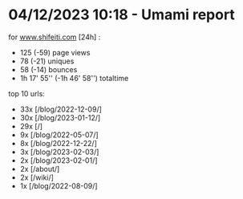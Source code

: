 # 04/12/2023 10:18 - Umami report
for www.shifeiti.com [24h] :

 - 125 (-59) page views
 - 78 (-21) uniques
 - 58 (-14) bounces
 - 1h 17' 55'' (-1h 46' 58'') totaltime


top 10 urls:
 - 33x [/blog/2022-12-09/]
 - 30x [/blog/2023-01-12/]
 - 29x [/]
 - 9x [/blog/2022-05-07/]
 - 8x [/blog/2022-12-22/]
 - 3x [/blog/2023-02-03/]
 - 2x [/blog/2023-02-01/]
 - 2x [/about/]
 - 2x [/wiki/]
 - 1x [/blog/2022-08-09/]


